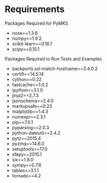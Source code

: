 Requirements
============

Packages Required for PyMKS

 - nose==1.3.6
 - numpy==1.9.2
 - scikit-learn==0.16.1
 - scipy==0.15.1

Packages Required to Run Tests and Examples

 - backports.ssl-match-hostname==3.4.0.2
 - certifi==14.5.14
 - cython==0.22
 - fastcache==1.0.2
 - ipython==3.1.0
 - jinja2==2.7.3
 - jsonschema==2.4.0
 - markupsafe==0.23
 - matplotlib==1.4.3
 - numexpr==2.3.1
 - pip==7.0.1
 - pyparsing==2.0.3
 - python-dateutil==2.4.2
 - pytz==2015.4
 - pyzmq==14.6.0
 - setuptools==17.0
 - sfepy==2015.1
 - six==1.9.0
 - sympy==0.7.6
 - tables==3.1.1
 - tornado==4.2